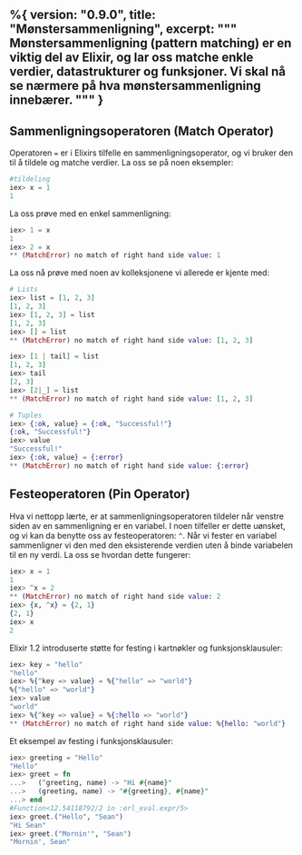 %{
  version: "0.9.0",
  title: "Mønstersammenligning",
  excerpt: """
  Mønstersammenligning (pattern matching) er en viktig del av Elixir, og lar oss matche enkle verdier, datastrukturer og funksjoner. Vi skal nå se nærmere på hva mønstersammenligning innebærer.
  """
}
---

## Sammenligningsoperatoren (Match Operator)

Operatoren `=` er i Elixirs tilfelle en sammenligningsoperator, og vi bruker den til å tildele og matche verdier. La oss se på noen eksempler:

```elixir
#tildeling
iex> x = 1
1
```

La oss prøve med en enkel sammenligning:

```elixir
iex> 1 = x
1
iex> 2 = x
** (MatchError) no match of right hand side value: 1
```

La oss nå prøve med noen av kolleksjonene vi allerede er kjente med:

```elixir
# Lists
iex> list = [1, 2, 3]
[1, 2, 3]
iex> [1, 2, 3] = list
[1, 2, 3]
iex> [] = list
** (MatchError) no match of right hand side value: [1, 2, 3]

iex> [1 | tail] = list
[1, 2, 3]
iex> tail
[2, 3]
iex> [2|_] = list
** (MatchError) no match of right hand side value: [1, 2, 3]

# Tuples
iex> {:ok, value} = {:ok, "Successful!"}
{:ok, "Successful!"}
iex> value
"Successful!"
iex> {:ok, value} = {:error}
** (MatchError) no match of right hand side value: {:error}
```

## Festeoperatoren (Pin Operator)

Hva vi nettopp lærte, er at sammenligningsoperatoren tildeler når venstre siden av en sammenligning er en variabel. I noen tilfeller er dette uønsket, og vi kan da benytte oss av festeoperatoren: `^`.
Når vi fester en variabel sammenligner vi den med den eksisterende verdien uten å binde variabelen til en ny verdi. La oss se hvordan dette fungerer:


```elixir
iex> x = 1
1
iex> ^x = 2
** (MatchError) no match of right hand side value: 2
iex> {x, ^x} = {2, 1}
{2, 1}
iex> x
2
```

Elixir 1.2 introduserte støtte for festing i kartnøkler og funksjonsklausuler:

```elixir
iex> key = "hello"
"hello"
iex> %{^key => value} = %{"hello" => "world"}
%{"hello" => "world"}
iex> value
"world"
iex> %{^key => value} = %{:hello => "world"}
** (MatchError) no match of right hand side value: %{hello: "world"}
```

Et eksempel av festing i funksjonsklausuler:

```elixir
iex> greeting = "Hello"
"Hello"
iex> greet = fn
...>   (^greeting, name) -> "Hi #{name}"
...>   (greeting, name) -> "#{greeting}, #{name}"
...> end
#Function<12.54118792/2 in :erl_eval.expr/5>
iex> greet.("Hello", "Sean")
"Hi Sean"
iex> greet.("Mornin'", "Sean")
"Mornin', Sean"
```


